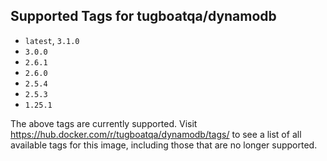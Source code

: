 ## Supported Tags for tugboatqa/dynamodb

* `latest`, `3.1.0`
* `3.0.0`
* `2.6.1`
* `2.6.0`
* `2.5.4`
* `2.5.3`
* `1.25.1`

The above tags are currently supported. Visit https://hub.docker.com/r/tugboatqa/dynamodb/tags/ to see a list of all available tags for this image, including those that are no longer supported.
